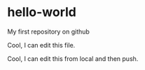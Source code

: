 # hello-world
My first repository on github

Cool, I can edit this file. 

Cool, I can edit this from local and then push. 